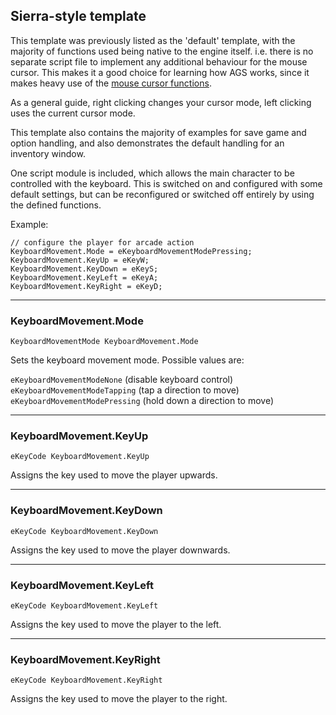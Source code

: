 ## Sierra-style template

This template was previously listed as the 'default' template, with the majority
of functions used being native to the engine itself. i.e. there is no separate
script file to implement any additional behaviour for the mouse cursor. This
makes it a good choice for learning how AGS works, since it makes heavy use of
the [mouse cursor functions](Mouse).

As a general guide, right clicking changes your cursor mode, left clicking uses
the current cursor mode.

This template also contains the majority of examples for save game and option
handling, and also demonstrates the default handling for an inventory window.

One script module is included, which allows the main character to be controlled
with the keyboard. This is switched on and configured with some default
settings, but can be reconfigured or switched off entirely by using the defined
functions.

Example:

    // configure the player for arcade action
    KeyboardMovement.Mode = eKeyboardMovementModePressing;
    KeyboardMovement.KeyUp = eKeyW;
    KeyboardMovement.KeyDown = eKeyS;
    KeyboardMovement.KeyLeft = eKeyA;
    KeyboardMovement.KeyRight = eKeyD;

---

### KeyboardMovement.Mode

    KeyboardMovementMode KeyboardMovement.Mode

Sets the keyboard movement mode. Possible values are:

`eKeyboardMovementModeNone` (disable keyboard control)<br>
`eKeyboardMovementModeTapping` (tap a direction to move)<br>
`eKeyboardMovementModePressing` (hold down a direction to move)

---

### KeyboardMovement.KeyUp

    eKeyCode KeyboardMovement.KeyUp

Assigns the key used to move the player upwards.

---

### KeyboardMovement.KeyDown

    eKeyCode KeyboardMovement.KeyDown

Assigns the key used to move the player downwards.

---

### KeyboardMovement.KeyLeft

    eKeyCode KeyboardMovement.KeyLeft

Assigns the key used to move the player to the left.

---

### KeyboardMovement.KeyRight

    eKeyCode KeyboardMovement.KeyRight

Assigns the key used to move the player to the right.
